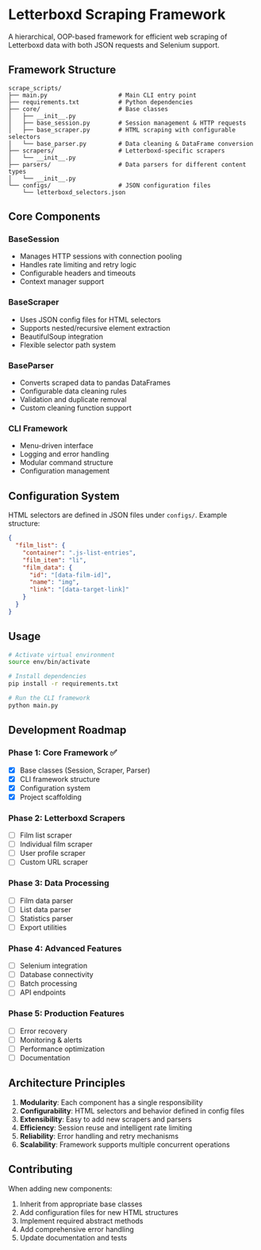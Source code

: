 # Letterboxd Scraping Framework

A hierarchical, OOP-based framework for efficient web scraping of Letterboxd data with both JSON requests and Selenium support.

## Framework Structure

```
scrape_scripts/
├── main.py                    # Main CLI entry point
├── requirements.txt           # Python dependencies
├── core/                      # Base classes
│   ├── __init__.py
│   ├── base_session.py        # Session management & HTTP requests
│   ├── base_scraper.py        # HTML scraping with configurable selectors
│   └── base_parser.py         # Data cleaning & DataFrame conversion
├── scrapers/                  # Letterboxd-specific scrapers
│   └── __init__.py
├── parsers/                   # Data parsers for different content types
│   └── __init__.py
└── configs/                   # JSON configuration files
    └── letterboxd_selectors.json
```

## Core Components

### BaseSession
- Manages HTTP sessions with connection pooling
- Handles rate limiting and retry logic
- Configurable headers and timeouts
- Context manager support

### BaseScraper
- Uses JSON config files for HTML selectors
- Supports nested/recursive element extraction
- BeautifulSoup integration
- Flexible selector path system

### BaseParser
- Converts scraped data to pandas DataFrames
- Configurable data cleaning rules
- Validation and duplicate removal
- Custom cleaning function support

### CLI Framework
- Menu-driven interface
- Logging and error handling
- Modular command structure
- Configuration management

## Configuration System

HTML selectors are defined in JSON files under `configs/`. Example structure:

```json
{
  "film_list": {
    "container": ".js-list-entries",
    "film_item": "li",
    "film_data": {
      "id": "[data-film-id]",
      "name": "img",
      "link": "[data-target-link]"
    }
  }
}
```

## Usage

```bash
# Activate virtual environment
source env/bin/activate

# Install dependencies
pip install -r requirements.txt

# Run the CLI framework
python main.py
```

## Development Roadmap

### Phase 1: Core Framework ✅
- [x] Base classes (Session, Scraper, Parser)
- [x] CLI framework structure
- [x] Configuration system
- [x] Project scaffolding

### Phase 2: Letterboxd Scrapers
- [ ] Film list scraper
- [ ] Individual film scraper
- [ ] User profile scraper
- [ ] Custom URL scraper

### Phase 3: Data Processing
- [ ] Film data parser
- [ ] List data parser
- [ ] Statistics parser
- [ ] Export utilities

### Phase 4: Advanced Features
- [ ] Selenium integration
- [ ] Database connectivity
- [ ] Batch processing
- [ ] API endpoints

### Phase 5: Production Features
- [ ] Error recovery
- [ ] Monitoring & alerts
- [ ] Performance optimization
- [ ] Documentation

## Architecture Principles

1. **Modularity**: Each component has a single responsibility
2. **Configurability**: HTML selectors and behavior defined in config files
3. **Extensibility**: Easy to add new scrapers and parsers
4. **Efficiency**: Session reuse and intelligent rate limiting
5. **Reliability**: Error handling and retry mechanisms
6. **Scalability**: Framework supports multiple concurrent operations

## Contributing

When adding new components:

1. Inherit from appropriate base classes
2. Add configuration files for new HTML structures
3. Implement required abstract methods
4. Add comprehensive error handling
5. Update documentation and tests
